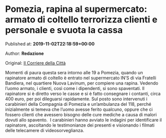 
# Pomezia, rapina al supermercato: armato di coltello terrorizza clienti e personale e svuota la cassa

Published at: **2019-11-02T22:18:59+00:00**

Author: **Redazione**

Original: [Il Corriere della Città](https://www.ilcorrieredellacitta.com/ultime-notizie/pomezia-rapina-al-supermercato-armato-di-coltello-terrorizza-clienti-e-personale-e-svuota-la-cassa.html)

Momenti di paura questa sera intorno alle 19 a Pomezia, quando un rapinatore armato di coltello è entrato nel supermercato IN’S di via Fratelli Bandiera, nel quartiere Nuova Lavinum, per compiere una rapina.
Vedendo l’uomo armato, i clienti, così come i dipendenti, si sono spaventati. Il rapinatore si è diretto verso le casse e si è fatto consegnare i contanti, circa 400 euro, per poi dileguarsi rapidamente.
Sul posto sono intervenuti i carabinieri della Compagnia di Pomezia e un’ambulanza del 118, perché inizialmente si temeva che l’uomo avesse ferito qualcuno, oppure che ci fossero clienti che avessero bisogno delle cure mediche a causa di malori dovuti allo spavento. 
I carabinieri hanno avviato le indagini per identificare il rapinatore, ascoltando le testimonianze dei presenti e visionando i filmati delle telecamere di videosorveglianza.
 
